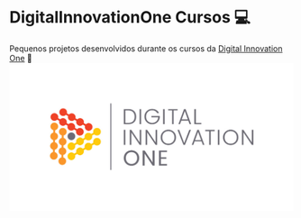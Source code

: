 # DigitalInnovationOne Cursos :computer:

Pequenos projetos desenvolvidos durante os cursos da <a href="https://digitalinnovation.one/">Digital Innovation One<a/> :purple_heart:
<img width="auto" src="https://github.com/PedroPadilhaPortella/DigitalInnovationOne/blob/master/cover_dio.jpg">



